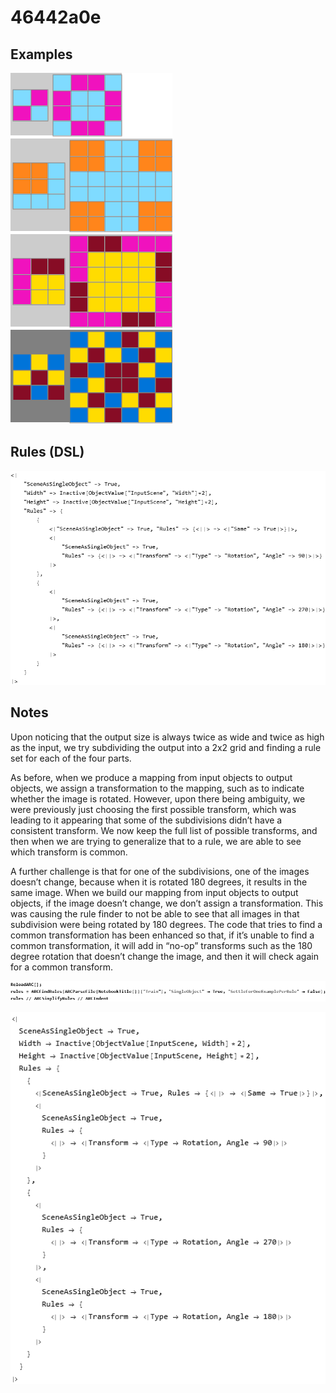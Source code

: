 # 46442a0e

## Examples

![ARC examples for 46442a0e](examples.png?raw=true)

## Rules (DSL)

![DSL rules for 46442a0e](rules.png?raw=true)

## Notes
Upon noticing that the output size is always twice as wide and twice as high as the input, we try subdividing the output into a 2x2 grid and finding a rule set for each of the four parts.

As before, when we produce a mapping from input objects to output objects, we assign a transformation to the mapping, such as to indicate whether the image is rotated. However, upon there being ambiguity, we were previously just choosing the first possible transform, which was leading to it appearing that some of the subdivisions didn’t have a consistent transform. We now keep the full list of possible transforms, and then when we are trying to generalize that to a rule, we are able to see which transform is common.

A further challenge is that for one of the subdivisions, one of the images doesn’t change, because when it is rotated 180 degrees, it results in the same image. When we build our mapping from input objects to output objects, if the image doesn’t change, we don’t assign a transformation. This was causing the rule finder to not be able to see that all images in that subdivision were being rotated by 180 degrees. The code that tries to find a common transformation has been enhanced so that, if it’s unable to find a common transformation, it will add in “no-op” transforms such as the 180 degree rotation that doesn’t change the image, and then it will check again for a common transform.


![image 1](image1.png?raw=true)


![image 2](image2.png?raw=true)

